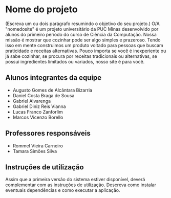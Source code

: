 # Nome do projeto

(Escreva um ou dois parágrafo resumindo o objetivo do seu projeto.)
O/A "nomedosite" é um projeto universitário da PUC Minas desenvolvido por alunos do primeiro período do curso de Ciência da Computação.
Nossa missão é mostrar que cozinhar pode ser algo simples e prazeroso. Tendo isso em mente construimos um produto voltado para pessoas 
que buscam praticidade e receitas alternativas. Pouco importa se você é inexperiente ou já sabe cozinhar, se procura por receitas 
tradicionais ou alternativas, se possui ingredientes limitados ou variados, nosso site é para você.

## Alunos integrantes da equipe

* Augusto Gomes de Alcântara Bizarria
* Daniel Costa Braga de Sousa
* Gabriel Alvarenga
* Gabriel Diniz Reis Vianna
* Lucas Franco Zanforlim
* Marcos Vicenzo Borello

## Professores responsáveis

* Rommel Vieira Carneiro
* Tamara Simões Silva

## Instruções de utilização

Assim que a primeira versão do sistema estiver disponível, deverá complementar com as instruções de utilização. Descreva como instalar eventuais dependências e como executar a aplicação.

